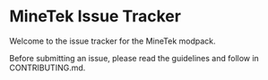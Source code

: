 MineTek Issue Tracker
===

Welcome to the issue tracker for the MineTek modpack.


Before submitting an issue, please read the guidelines and follow in CONTRIBUTING.md.
